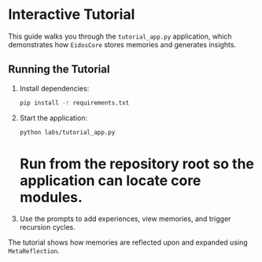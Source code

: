 # Interactive Tutorial

This guide walks you through the `tutorial_app.py` application, which demonstrates how `EidosCore` stores memories and generates insights.

## Running the Tutorial

1. Install dependencies:
   ```bash
   pip install -r requirements.txt
   ```
2. Start the application:
   ```bash
   python labs/tutorial_app.py
   ```
   # Run from the repository root so the application can locate core modules.
3. Use the prompts to add experiences, view memories, and trigger recursion cycles.

The tutorial shows how memories are reflected upon and expanded using `MetaReflection`.

